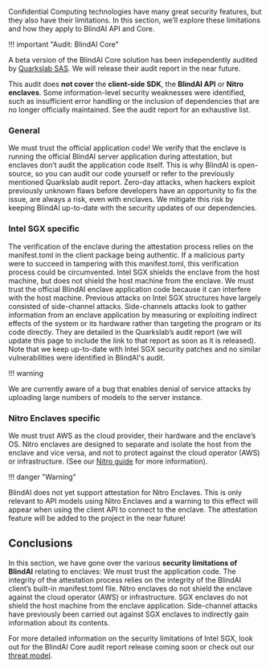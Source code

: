 Confidential Computing technologies have many great security features, but they also have their limitations. In this section, we’ll explore these limitations and how they apply to BlindAI API and Core.

!!! important "Audit: BlindAI Core"

A beta version of the BlindAI Core solution has been independently audited by [Quarkslab SAS](https://www.quarkslab.com/fr/accueil/). We will release their audit report in the near future.

This audit does **not cover** the **client-side SDK**, the **BlindAI API** or **Nitro enclaves**.
Some information-level security weaknesses were identified, such as insufficient error handling or the inclusion of dependencies that are no longer officially maintained. See the audit report for an exhaustive list.

### General

We must trust the official application code! We verify that the enclave is running the official BlindAI server application during attestation, but enclaves don’t audit the application code itself. This is why BlindAI is open-source, so you can audit our code yourself or refer to the previously mentioned Quarkslab audit report.
Zero-day attacks, when hackers exploit previously unknown flaws before developers have an opportunity to fix the issue, are always a risk, even with enclaves. We mitigate this risk by keeping BlindAI up-to-date with the security updates of our dependencies.

### Intel SGX specific

The verification of the enclave during the attestation process relies on the manifest.toml in the client package being authentic. If a malicious party were to succeed in tampering with this manifest.toml, this verification process could be circumvented.
Intel SGX shields the enclave from the host machine, but does not shield the host machine from the enclave. We must trust the official BlindAI enclave application code because it can interfere with the host machine.
Previous attacks on Intel SGX structures have largely consisted of side-channel attacks. Side-channels attacks look to gather information from an enclave application by measuring or exploiting indirect effects of the system or its hardware rather than targeting the program or its code directly. They are detailed in the Quarkslab’s audit report (we will update this page to include the link to that report as soon as it is released). Note that we keep up-to-date with Intel SGX security patches and no similar vulnerabilities were identified in BlindAI's audit.

!!! warning

We are currently aware of a bug that enables denial of service attacks by uploading large numbers of models to the server instance.

### Nitro Enclaves specific

We must trust AWS as the cloud provider, their hardware and the enclave’s OS. Nitro enclaves are designed to separate and isolate the host from the enclave and vice versa, and not to protect against the cloud operator (AWS) or infrastructure. (See our [Nitro guide](https://blindai.mithrilsecurity.io/en/latest/docs/concepts/SGX_vs_Nitro/#nitro-enclaves) for more information).

!!! danger "Warning"

BlindAI does not yet support attestation for Nitro Enclaves. This is only relevant to API models using Nitro Enclaves and a warning to this effect will appear when using the client API to connect to the enclave. The attestation feature will be added to the project in the near future!

## Conclusions

In this section, we have gone over the various **security limitations of BlindAI** relating to enclaves:
We must trust the application code.
The integrity of the attestation process relies on the integrity of the BlindAI client’s built-in manifest.toml file.
Nitro enclaves do not shield the enclave against the cloud operator (AWS) or infrastructure.
SGX enclaves do not shield the host machine from the enclave application.
Side-channel attacks have previously been carried out against SGX enclaves to indirectly gain information about its contents.

For more detailed information on the security limitations of Intel SGX, look out for the BlindAI Core audit report release coming soon or check out our [threat model](../security/threat_model.md).